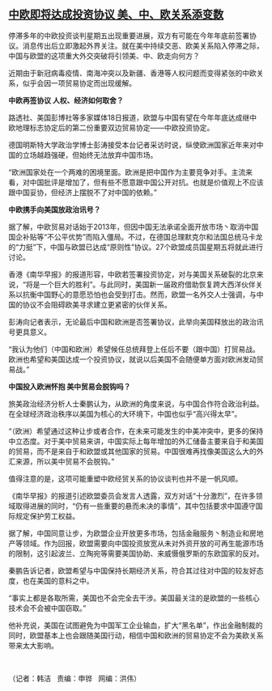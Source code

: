 <!--1608325716000-->
[中欧即将达成投资协议    美、中、欧关系添变数](https://www.rfa.org/mandarin/yataibaodao/junshiwaijiao/hj-12182020113902.html)
------

<p></p><p>停滞多年的中欧投资谈判星期五出现重要进展，双方有可能在今年年底前签署协议。消息传出后立即激起外界关注。就在美中持续交恶、欧美关系陷入停滞之际，中国与欧盟的这项重大外交突破将引领美、中、欧走向何方？<span><br/></span></p><p><span>近期由于新冠病毒疫情、南海冲突以及新疆、香港等人权问题而变得紧张的中欧关系，似乎会因一项贸易协定而出现缓解。</span></p><p><span></span><strong><span>中欧再签协议 人权、经济如何取舍？</span></strong></p><p><span>路透社、美国彭博社等多家媒体</span><span>18<span>日报道，欧盟与中国有望在今年年底达成继中欧地理标志协定后的第二份重要双边贸易协定——中欧投资协定。</span></span></p><p><span></span><span>德国明斯特大学政治学博士彭涛接受本台记者采访时说，纵使欧洲国家近年来对中国的立场越趋强硬，但始终无法放弃中国市场。</span></p><p><span>“欧洲国家处在一个两难的困境里面。欧洲是把中国作为主要竞争对手。主流来看，对中国批评是增加了，但有些不愿意跟中国公开对抗。也就是价值观上不应该跟中国妥协，但经济上摆脱不了对中国的依赖。”</span></p><p><span></span><strong><span>中欧携手向美国放政治讯号？</span></strong></p><p>据了解，中欧贸易对话始于2013年，但因中国无法承诺全面开放市场丶取消中国国企补贴等“不公平优势”而陷入僵局。不过，在德国总理默克尔和法国总统马卡龙的“力挺”下，中国与欧盟已达成“原则性”协议。27个欧盟成员国星期五将就此进行讨论。</p><p>香港《南华早报》的报道形容，中欧若签署投资协定，对与美国关系破裂的北京来说，“将是一个巨大的胜利”。与此同时，美国新一届政府借助恢复跨大西洋伙伴关系以抗衡中国野心的意愿恐怕也会受到打击。然而，欧盟一名外交人士强调，与中国的协议不会阻碍欧美寻求建立更紧密的伙伴关系。</p><p><span></span><span>彭涛向记者表示，无论最后中国和欧洲是否签署协议，此举向美国释放出的政治讯号更具意义。</span></p><p><span>“我认为他们（中国和欧洲）希望候任总统拜登上任后不要（跟中国）打贸易战。欧洲也希望和美国达成一个投资协议，就说以后美国不会随便单方面对欧洲发动贸易战。”</span></p><p><span></span><strong><span>中国投入欧洲怀抱 美中贸易会脱钩吗？</span></strong></p><p><span>旅美政治经济分析人士秦鹏认为，从欧洲的角度来说，与中国合作符合政治利益。在全球经济政治秩序以美国为核心的大环境下，中国也似乎“高兴得太早”。</span></p><p><span></span><span><span>“<span>（欧洲）希望通过这种让步或者合作，在未来可能发生的中美冲突中，更多的保持中立态度。</span>对于美中贸易来讲，中国实际上每年增加的外汇储备主要来自于和美国的贸易，而不是来自于和欧盟或其他国家的贸易。中国很难再找像美国这么大的外汇来源，所以美中贸易不会脱钩。”</span></span></p><p><span><span></span></span><span>值得注意的是，这项可能重塑中欧经贸关系的协议谈判也并不是一帆风顺。</span></p><p>《南华早报》的报道引述欧盟委员会发言人透露，双方对话“十分激烈”，在许多领域取得进展的同时，“仍有一些重要的悬而未决的事情”，其中包括要求中国遵守国际规定保护劳工权益。</p><p><span></span><span>据了解，中国同意让步，为欧盟企业开放更多市场，包括金融服务丶制造业和房地产等领域。作为回报，欧盟需要向中国投资放宽从未对外资开放的可再生能源市场的限制，这引起波兰、立陶宛等需要美国协助、来威慑俄罗斯的东欧国家的反对。</span></p><p><span>秦鹏告诉记者，欧盟希望与中国保持长期经济关系，符合其过往对中国的较友好态度，也在美国的意料之中。</span></p><p><span>“事实上都是各取所需，美国也不会完全去干涉。美国最关注的是欧盟的一些核心技术会不会被中国窃取。”</span></p><p><span>他补充说，美国在试图避免为中国军工企业输血，扩大“黑名单”，作出金融制裁的同时，</span><span>欧盟基本上也会跟随美国行动，相信中国和欧洲的贸易协定不会为美欧关系带来太大影响。</span></p><p><br/></p><p><span>（记者：韩洁   责编：申铧   网编：洪伟）</span></p>
